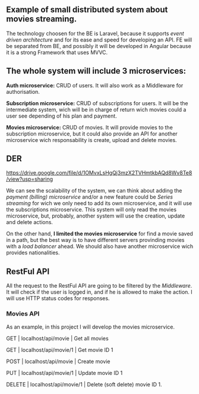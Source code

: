 ## Example of small distributed system about movies streaming.

The technology choosen for the BE is Laravel, because it supports *event driven architecture* and for its ease and speed for developing an API. FE will be separated from BE, and possibly it will be developed in Angular because it is a strong Framework that uses MVVC. 

## The whole system will include 3 microservices:

**Auth microservice:** CRUD of users. It will also work as a Middleware for authorisation.

**Subscription microservice:** CRUD of subscriptions for users. It will be the intermediate system, wich will be in charge of return wich movies could a user see depending of his plan and payment. 

**Movies microservice:** CRUD of movies. It will provide movies to the subscription microservice, but it could also provide an API for another microservice wich responsability is create, upload and delete movies. 

## DER

https://drive.google.com/file/d/1OMvxLsHgQj3mzX2TVHmtkbAQd8Wv8Te8/view?usp=sharing

We can see the scalability of the system, we can think about adding the *payment (billing) microservice* and/or a new feature could be *Series streaming* for wich we only need to add its own microservice, and it will use the subscriptions microservice. 
This system will only read the movies microservice, but, probably, another system will use the creation, update and delete actions.

On the other hand, **I limited the movies microservice** for find a movie saved in a path, but the best way is to have different servers provinding movies with a *load balancer* ahead. We should also have another microservice wich provides nationalities.

## RestFul API

All the request to the RestFul API are going to be filtered by the *Middleware*. It will check if the user is logged in, and if he is allowed to make the action. I will use HTTP status codes for responses.

### Movies API
As an example, in this project I will develop the movies microservice.

GET         |  localhost/api/movie    |   Get all movies

GET         |  localhost/api/movie/1  |   Get movie ID 1

POST        |  localhost/api/movie    |  Create movie

PUT         |  localhost/api/movie/1  |  Update movie ID 1

DELETE      |  localhost/api/movie/1  |  Delete (soft delete) movie ID 1.






